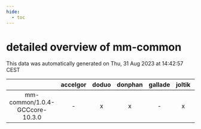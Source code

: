 ```yaml
---
hide:
  - toc
---
```


detailed overview of mm-common
==============================


This data was automatically generated on Thu, 31 Aug 2023 at 14:42:57 CEST  

| |accelgor|doduo|donphan|gallade|joltik|skitty|swalot|victini|
| :---: | :---: | :---: | :---: | :---: | :---: | :---: | :---: | :---: |
|mm-common/1.0.4-GCCcore-10.3.0|-|x|x|-|x|x|x|x|
